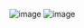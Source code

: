 ![image](https://github.com/Jiyarathore/BinaryTree/assets/96529109/4c6ff82d-f5b0-443a-9a41-cc43370709f8)
![image](https://github.com/Jiyarathore/BinaryTree/assets/96529109/8953afb2-243e-4f9d-ad1d-bdfc5579e3ee)
